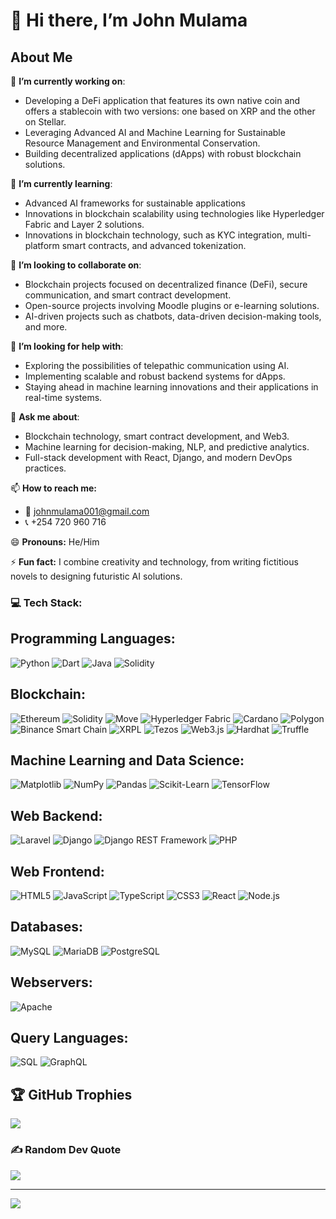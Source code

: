 # 👋 Hi there, I’m John Mulama  

## About Me  
🔭 **I’m currently working on**:  
- Developing a DeFi application that features its own native coin and offers a stablecoin with two versions: one based on XRP and the other on Stellar.
-   Leveraging Advanced AI and Machine Learning for Sustainable Resource Management and Environmental Conservation.
- Building decentralized applications (dApps) with robust blockchain solutions.  

🌱 **I’m currently learning**:  
- Advanced AI frameworks for sustainable applications  
- Innovations in blockchain scalability using technologies like Hyperledger Fabric and Layer 2 solutions.  
- Innovations in blockchain technology, such as KYC integration, multi-platform smart contracts, and advanced tokenization. 

👯 **I’m looking to collaborate on**:  
- Blockchain projects focused on decentralized finance (DeFi), secure communication, and smart contract development.  
- Open-source projects involving Moodle plugins or e-learning solutions.  
- AI-driven projects such as chatbots, data-driven decision-making tools, and more.  

🤔 **I’m looking for help with**:  
- Exploring the possibilities of telepathic communication using AI.  
- Implementing scalable and robust backend systems for dApps.  
- Staying ahead in machine learning innovations and their applications in real-time systems.  

💬 **Ask me about**:  
- Blockchain technology, smart contract development, and Web3.  
- Machine learning for decision-making, NLP, and predictive analytics.  
- Full-stack development with React, Django, and modern DevOps practices.  

📫 **How to reach me:**  
- 📧 [johnmulama001@gmail.com](mailto:johnmulama001@gmail.com)  
- 📞 +254 720 960 716  

😄 **Pronouns:** He/Him  

⚡ **Fun fact:** I combine creativity and technology, from writing fictitious novels to designing futuristic AI solutions.  



### 💻 Tech Stack:

## Programming Languages:
![Python](https://img.shields.io/badge/python-3776AB?style=for-the-badge&logo=python&logoColor=white)
![Dart](https://img.shields.io/badge/dart-0175C2?style=for-the-badge&logo=dart&logoColor=white)
![Java](https://img.shields.io/badge/java-007396?style=for-the-badge&logo=java&logoColor=white)
![Solidity](https://img.shields.io/badge/solidity-363636?style=for-the-badge&logo=solidity&logoColor=white)

## Blockchain:
![Ethereum](https://img.shields.io/badge/Ethereum-3C3C3D?style=for-the-badge&logo=ethereum&logoColor=white)
![Solidity](https://img.shields.io/badge/Solidity-363636?style=for-the-badge&logo=solidity&logoColor=white)
![Move](https://img.shields.io/badge/Move-0048BA?style=for-the-badge&logo=aptos&logoColor=white)
![Hyperledger Fabric](https://img.shields.io/badge/Hyperledger_Fabric-2F3134?style=for-the-badge&logo=hyperledger&logoColor=white)
![Cardano](https://img.shields.io/badge/Cardano-0033AD?style=for-the-badge&logo=cardano&logoColor=white)
![Polygon](https://img.shields.io/badge/Polygon-8247E5?style=for-the-badge&logo=polygon&logoColor=white)
![Binance Smart Chain](https://img.shields.io/badge/Binance_Smart_Chain-F3BA2F?style=for-the-badge&logo=binance&logoColor=black)
![XRPL](https://img.shields.io/badge/XRPL-6E4C7D?style=for-the-badge&logo=ripple&logoColor=white)
![Tezos](https://img.shields.io/badge/Tezos-2C7DF7?style=for-the-badge&logo=tezos&logoColor=white)
![Web3.js](https://img.shields.io/badge/Web3.js-F16822?style=for-the-badge&logo=web3.js&logoColor=white)
![Hardhat](https://img.shields.io/badge/Hardhat-FFBC00?style=for-the-badge&logo=ethereum&logoColor=black)
![Truffle](https://img.shields.io/badge/Truffle-5E469B?style=for-the-badge&logo=ethereum&logoColor=white)


## Machine Learning and Data Science:
![Matplotlib](https://img.shields.io/badge/Matplotlib-11557C?style=for-the-badge&logo=matplotlib&logoColor=white)
![NumPy](https://img.shields.io/badge/NumPy-013243?style=for-the-badge&logo=numpy&logoColor=white)
![Pandas](https://img.shields.io/badge/pandas-150458?style=for-the-badge&logo=pandas&logoColor=white)
![Scikit-Learn](https://img.shields.io/badge/Scikit--Learn-F7931E?style=for-the-badge&logo=scikit-learn&logoColor=white)
![TensorFlow](https://img.shields.io/badge/TensorFlow-FF6F00?style=for-the-badge&logo=tensorflow&logoColor=white)

## Web Backend:
![Laravel](https://img.shields.io/badge/laravel-FF2D20?style=for-the-badge&logo=laravel&logoColor=white)
![Django](https://img.shields.io/badge/django-092E20?style=for-the-badge&logo=django&logoColor=white)
![Django REST Framework](https://img.shields.io/badge/Django_REST-ff1709?style=for-the-badge&logo=django&logoColor=white&color=ff1709)
![PHP](https://img.shields.io/badge/php-777BB4?style=for-the-badge&logo=php&logoColor=white)

## Web Frontend:
![HTML5](https://img.shields.io/badge/HTML5-E34F26?style=for-the-badge&logo=html5&logoColor=white)
![JavaScript](https://img.shields.io/badge/JavaScript-F7DF1E?style=for-the-badge&logo=javascript&logoColor=black)
![TypeScript](https://img.shields.io/badge/TypeScript-007ACC?style=for-the-badge&logo=typescript&logoColor=white)
![CSS3](https://img.shields.io/badge/CSS3-1572B6?style=for-the-badge&logo=css3&logoColor=white)
![React](https://img.shields.io/badge/React-20232A?style=for-the-badge&logo=react&logoColor=61DAFB)
![Node.js](https://img.shields.io/badge/Node.js-339933?style=for-the-badge&logo=node.js&logoColor=white)

## Databases:
![MySQL](https://img.shields.io/badge/MySQL-4479A1?style=for-the-badge&logo=mysql&logoColor=white)
![MariaDB](https://img.shields.io/badge/MariaDB-003545?style=for-the-badge&logo=mariadb&logoColor=white)
![PostgreSQL](https://img.shields.io/badge/PostgreSQL-336791?style=for-the-badge&logo=postgresql&logoColor=white)

## Webservers:
![Apache](https://img.shields.io/badge/Apache-D42029?style=for-the-badge&logo=apache&logoColor=white)

## Query Languages:
![SQL](https://img.shields.io/badge/SQL-4479A1?style=for-the-badge&logo=mysql&logoColor=white)
![GraphQL](https://img.shields.io/badge/GraphQL-E10098?style=for-the-badge&logo=graphql&logoColor=white)

## 🏆 GitHub Trophies
![](https://github-profile-trophy.vercel.app/?username=JOHNMULAMA&theme=tokyonight&no-frame=false&no-bg=true&margin-w=4)
### ✍️ Random Dev Quote
![](https://quotes-github-readme.vercel.app/api?type=vetical&theme=radical)



---
[![](https://visitcount.itsvg.in/api?id=JOHNMULAMA&icon=0&color=0)](https://visitcount.itsvg.in)
